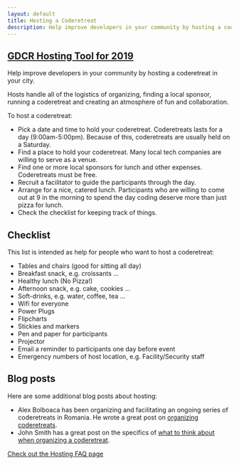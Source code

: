 ```yaml
---
layout: default
title: Hosting a Coderetreat
description: Help improve developers in your community by hosting a coderetreat in your city
---
```


<h2><a href="{% link hosts/index.html %}">GDCR Hosting Tool for 2019</a></h2>

Help improve developers in your community by hosting a coderetreat in your city.

Hosts handle all of the logistics of organizing, finding a local sponsor, running a coderetreat and creating an atmosphere of fun and collaboration.

To host a coderetreat:

* Pick a date and time to hold your coderetreat. Coderetreats lasts for a day (9:00am-5:00pm). Because of this, coderetreats are usually held on a Saturday.
* Find a place to hold your coderetreat. Many local tech companies are willing to serve as a venue.
* Find one or more local sponsors for lunch and other expenses. Coderetreats must be free.
* Recruit a facilitator to guide the participants through the day.
* Arrange for a nice, catered lunch. Participants who are willing to come out at 9 in the morning to spend the day coding deserve more than just pizza for lunch.
* Check the checklist for keeping track of things.

## Checklist

This list is intended as help for people who want to host a coderetreat:

- Tables and chairs (good for sitting all day)
- Breakfast snack, e.g. croissants …
- Healthy lunch (No Pizza!)
- Afternoon snack, e.g. cake, cookies …
- Soft-drinks, e.g. water, coffee, tea …
- Wifi for everyone
- Power Plugs
- Flipcharts
- Stickies and markers
- Pen and paper for participants
- Projector
- Email a reminder to participants one day before event
- Emergency numbers of host location, e.g. Facility/Security staff

## Blog posts

Here are some additional blog posts about hosting:

* Alex Bolboaca has been organizing and facilitating an ongoing series of coderetreats in Romania. He wrote a great post on [organizing coderetreats](http://www.alexbolboaca.ro/wordpress/articles/how-to-organize-a-code-retreat).
* John Smith has a great post on the specifics of [what to think about when organizing a coderetreat](http://geekswithblogs.net/onefloridacoder/archive/2010/08/16/setting-up-for-the-orlando-code-retreat.aspx).

<p class="last-section">
    <a href="{% link pages/hosting/faq.md %}">Check out the Hosting FAQ page</a>
</p>

